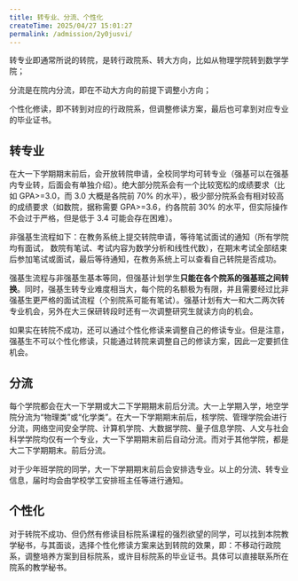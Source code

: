 ```yaml
---
title: 转专业、分流、个性化
createTime: 2025/04/27 15:01:27
permalink: /admission/2y0jusvi/
---
```


转专业即通常所说的转院，是转行政院系、转大方向，比如从物理学院转到数学学院；

分流是在院内分流，即在不动大方向的前提下调整小方向；

个性化修读，即不转到对应的行政院系，但调整修读方案，最后也可拿到对应专业的毕业证书。

## 转专业

在大一下学期期末前后，会开放转院申请，全校同学均可转专业（强基可以在强基内专业转，后面会有单独介绍）。绝大部分院系会有一个比较宽松的成绩要求（比如 GPA>=3.0，而 3.0 大概是各院前 70% 的水平），极少部分院系会有相对较高的成绩要求（如数院，据称需要 GPA>=3.6，约各院前 30% 的水平，但实际操作不会过于严格，但是低于 3.4 可能会存在困难）。

非强基生流程如下：在教务系统上提交转院申请，等待笔试面试的通知（所有学院均有面试， 数院有笔试、考试内容为数学分析和线性代数），在期末考试全部结束后参加笔试或面试，最后等待通知，在教务系统上可以查看自己转院是否成功。

强基生流程与非强基生基本等同，但强基计划学生**只能在各个院系的强基班之间转换**。同时，强基生转专业难度相当大，每个院的名额极为有限，并且需要经过比非强基生更严格的面试流程（个别院系可能有笔试）。强基计划有大一和大二两次转专业机会，另外在大三保研转段时还有一次调整研究生就读方向的机会。

如果实在转院不成功，还可以通过个性化修读来调整自己的修读专业。但是注意，强基生不可以个性化修读，只能通过转院来调整自己的修读方案，因此一定要抓住机会。

## 分流

每个学院都会在大一下学期或大二下学期期末前后分流。大一上学期入学，地空学院分流为“物理类”或“化学类”。在大一下学期期末前后，核学院、管理学院会进行分流，网络空间安全学院、计算机学院、大数据学院、量子信息学院、人文与社会科学学院均仅有一个专业，大一下学期期末前后自动分流。而对于其他学院，都是大二下学期期末。前后分流。

对于少年班学院的同学，大一下学期期末前后会安排选专业。以上的分流、转专业信息，届时均会由学校学工安排班主任等进行通知。

## 个性化

对于转院不成功、但仍然有修读目标院系课程的强烈欲望的同学，可以找到本院教学秘书，与其面谈，选择个性化修读方案来达到转院的效果，即：不移动行政院系，调整培养方案到目标院系，或许目标院系的毕业证书。具体可以直接联系所在院系的教学秘书。
